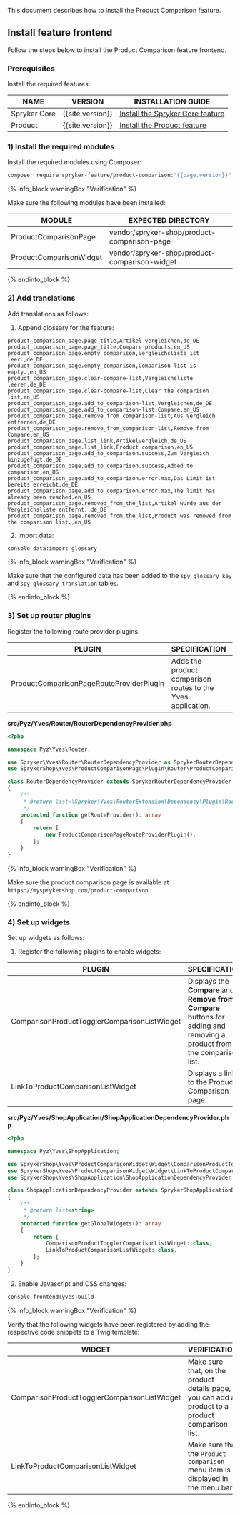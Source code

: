 This document describes how to install the Product Comparison feature.


## Install feature frontend

Follow the steps below to install the Product Comparison feature frontend.

### Prerequisites

Install the required features:

| NAME                        | VERSION          | INSTALLATION GUIDE                                                                                                                                                           |
|-----------------------------|------------------|------------------------------------------------------------------------------------------------------------------------------------------------------------------------------|
| Spryker Core                | {{site.version}} | [Install the Spryker Core feature](/docs/pbc/all/miscellaneous/{{site.version}}/install-and-upgrade/install-features/install-the-spryker-core-feature.html)                  |
| Product                     | {{site.version}} | [Install the Product feature](/docs/pbc/all/product-information-management/{{site.version}}/base-shop/install-and-upgrade/install-features/install-the-product-feature.html) |

### 1) Install the required modules

Install the required modules using Composer:

```bash
composer require spryker-feature/product-comparison:"{{page.version}}" --update-with-dependencies
```

{% info_block warningBox "Verification" %}

Make sure the following modules have been installed:

| MODULE                  | EXPECTED DIRECTORY                            |
|-------------------------|-----------------------------------------------|
| ProductComparisonPage   | vendor/spryker-shop/product-comparison-page   |
| ProductComparisonWidget | vendor/spryker-shop/product-comparison-widget |

{% endinfo_block %}

### 2) Add translations

Add translations as follows:

1. Append glossary for the feature:

```
product_comparison_page.page_title,Artikel vergleichen,de_DE
product_comparison_page.page_title,Compare products,en_US
product_comparison_page.empty_comparison,Vergleichsliste ist leer.,de_DE
product_comparison_page.empty_comparison,Comparison list is empty.,en_US
product_comparison_page.clear-compare-list,Vergleichsliste leeren,de_DE
product_comparison_page.clear-compare-list,Clear the comparison list,en_US
product_comparison_page.add_to_comparison-list,Vergleichen,de_DE
product_comparison_page.add_to_comparison-list,Compare,en_US
product_comparison_page.remove_from_comparison-list,Aus Vergleich entfernen,de_DE
product_comparison_page.remove_from_comparison-list,Remove from Compare,en_US
product_comparison_page.list_link,Artikelvergleich,de_DE
product_comparison_page.list_link,Product comparison,en_US
product_comparison_page.add_to_comparison.success,Zum Vergleich hinzugefügt,de_DE
product_comparison_page.add_to_comparison.success,Added to comparison,en_US
product_comparison_page.add_to_comparison.error.max,Das Limit ist bereits erreicht,de_DE
product_comparison_page.add_to_comparison.error.max,The limit has already been reached,en_US
product_comparison_page.removed_from_the_list,Artikel wurde aus der Vergleichsliste entfernt.,de_DE
product_comparison_page.removed_from_the_list,Product was removed from the comparison list.,en_US
```

2. Import data:

```bash
console data:import glossary
```

{% info_block warningBox "Verification" %}

Make sure that the configured data has been added to the `spy_glossary_key` and `spy_glossary_translation` tables.

{% endinfo_block %}

### 3) Set up router plugins

Register the following route provider plugins:

| PLUGIN                                   | SPECIFICATION                                                 | PREREQUISITES | NAMESPACE                                            |
|------------------------------------------|---------------------------------------------------------------|---------------|------------------------------------------------------|
| ProductComparisonPageRouteProviderPlugin | Adds the product comparison routes to the Yves application.   |               | SprykerShop\Yves\ProductComparisonPage\Plugin\Router |

**src/Pyz/Yves/Router/RouterDependencyProvider.php**

```php
<?php

namespace Pyz\Yves\Router;

use Spryker\Yves\Router\RouterDependencyProvider as SprykerRouterDependencyProvider;
use SprykerShop\Yves\ProductComparisonPage\Plugin\Router\ProductComparisonPageRouteProviderPlugin;

class RouterDependencyProvider extends SprykerRouterDependencyProvider
{
    /**
     * @return list<\Spryker\Yves\RouterExtension\Dependency\Plugin\RouteProviderPluginInterface>
     */
    protected function getRouteProvider(): array
    {
        return [
            new ProductComparisonPageRouteProviderPlugin(),
        ];
    }
}

```

{% info_block warningBox "Verification" %}

Make sure the product comparison page is available at `https://mysprykershop.com/product-comparison`.

{% endinfo_block %}

### 4) Set up widgets

Set up widgets as follows:

1. Register the following plugins to enable widgets:

| PLUGIN                                       | SPECIFICATION                                                                                                                  | PREREQUISITES | NAMESPACE                                       |
|----------------------------------------------|--------------------------------------------------------------------------------------------------------------------------------|---------------|-------------------------------------------------|
| ComparisonProductTogglerComparisonListWidget | Displays the **Compare** and **Remove from Compare** buttons for adding and removing a product from the comparison list. |               | SprykerShop\Yves\ProductComparisonWidget\Widget |
| LinkToProductComparisonListWidget            | Displays a link to the Product Comparison page.                                                                                      |               | SprykerShop\Yves\ProductComparisonWidget\Widget |

**src/Pyz/Yves/ShopApplication/ShopApplicationDependencyProvider.php**

```php
<?php

namespace Pyz\Yves\ShopApplication;

use SprykerShop\Yves\ProductComparisonWidget\Widget\ComparisonProductTogglerComparisonListWidget;
use SprykerShop\Yves\ProductComparisonWidget\Widget\LinkToProductComparisonListWidget;
use SprykerShop\Yves\ShopApplication\ShopApplicationDependencyProvider as SprykerShopApplicationDependencyProvider;

class ShopApplicationDependencyProvider extends SprykerShopApplicationDependencyProvider
{
    /**
     * @return list<string>
     */
    protected function getGlobalWidgets(): array
    {
        return [
            ComparisonProductTogglerComparisonListWidget::class,
            LinkToProductComparisonListWidget::class,
        ];
    }
}
```

2. Enable Javascript and CSS changes:

```bash
console frontend:yves:build
```

{% info_block warningBox "Verification" %}

Verify that the following widgets have been registered by adding the respective code snippets to a Twig template:

| WIDGET                                       | VERIFICATION                                                                   |
|----------------------------------------------|--------------------------------------------------------------------------------|
| ComparisonProductTogglerComparisonListWidget | Make sure that, on the product details page, you can add a product to a product comparison list. |
| LinkToProductComparisonListWidget            | Make sure that the `Product comparison` menu item is displayed in the menu bar.  |

{% endinfo_block %}
